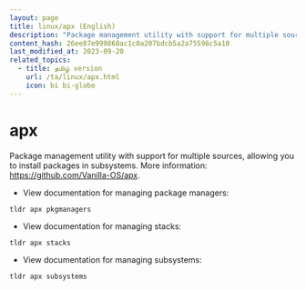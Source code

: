 ```yaml
---
layout: page
title: linux/apx (English)
description: "Package management utility with support for multiple sources, allowing you to install packages in subsystems."
content_hash: 26ee87e999868ac1c0a207bdcb5a2a75596c5a10
last_modified_at: 2023-09-20
related_topics:
  - title: தமிழ் version
    url: /ta/linux/apx.html
    icon: bi bi-globe
---
```

# apx

Package management utility with support for multiple sources, allowing you to install packages in subsystems.
More information: <https://github.com/Vanilla-OS/apx>.

- View documentation for managing package managers:

`tldr apx pkgmanagers`

- View documentation for managing stacks:

`tldr apx stacks`

- View documentation for managing subsystems:

`tldr apx subsystems`
